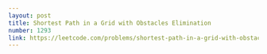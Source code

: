 ```yaml
---
layout: post
title: Shortest Path in a Grid with Obstacles Elimination
number: 1293
link: https://leetcode.com/problems/shortest-path-in-a-grid-with-obstacles-elimination
---
```

